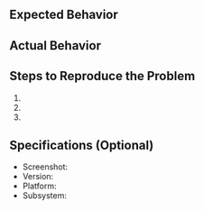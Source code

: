 ## Expected Behavior


## Actual Behavior


## Steps to Reproduce the Problem

  1.
  2.
  3.

## Specifications (Optional)

  - Screenshot:
  - Version:
  - Platform:
  - Subsystem:
